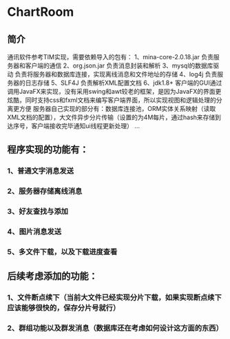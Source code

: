 # ChartRoom
## 简介
  通讯软件参考TIM实现，需要依赖导入的包有：
  1、mina-core-2.0.18.jar 负责服务器和客户端的通信
  2、org.json.jar 负责消息封装和解析
  3、mysql的数据库驱动 负责将服务器和数据库连接，实现离线消息和文件地址的存储
  4、log4j 负责服务器的日志存储
  5、SLF4J 负责解析XML配置文档
  6、jdk1.8+ 客户端的GUI通过调用JavaFX来实现，没有采用swing和awt较老的框架，是因为JavaFX的界面更炫酷，同时支持css和fxml文档来编写客户端界面，所以实现视图和逻辑处理的分离更方便
  服务器自己实现的部分有：数据库连接池，ORM实体关系映射（读取XML文档的配置），大文件异步分片传输（设置的为4M每片，通过hash来存储到达序号，客户端接收完毕通知ui线程更新处理）
  ...
## 程序实现的功能有：
### 1、普通文字消息发送

### 2、服务器存储离线消息
### 3、好友查找与添加
### 4、图片消息发送
### 5、多文件下载，以及下载进度查看

## 后续考虑添加的功能：
### 1、文件断点续下（当前大文件已经实现分片下载，如果实现断点续下应该能够很快的，保存分片号就行）
### 2、群组功能以及群发消息（数据库还在考虑如何设计这方面的东西）
